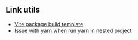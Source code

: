 ## Link utils
- [Vite package build template](https://github.com/jasonsturges/vite-typescript-npm-package/tree/main)
- [Issue with yarn when run yarn in nested project](https://stackoverflow.com/questions/64048830/yarn-2-init-add-failing)
